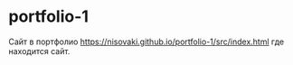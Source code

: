 # portfolio-1
Сайт в портфолио 
https://nisovaki.github.io/portfolio-1/src/index.html где находится сайт.
